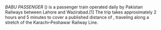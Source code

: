 _BABU PASSENGER_ () is a passenger train operated daily by Pakistan Railways between Lahore and Wazirabad.[1] The trip takes approximately 2 hours and 5 minutes to cover a published distance of , traveling along a stretch of the Karachi–Peshawar Railway Line.
